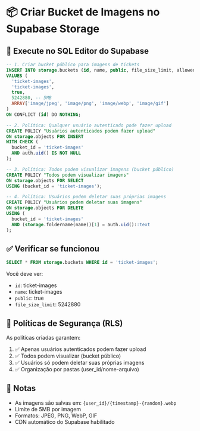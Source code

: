# 📦 Criar Bucket de Imagens no Supabase Storage

## 🎯 Execute no SQL Editor do Supabase

```sql
-- 1. Criar bucket público para imagens de tickets
INSERT INTO storage.buckets (id, name, public, file_size_limit, allowed_mime_types)
VALUES (
  'ticket-images',
  'ticket-images',
  true,
  5242880, -- 5MB
  ARRAY['image/jpeg', 'image/png', 'image/webp', 'image/gif']
)
ON CONFLICT (id) DO NOTHING;

-- 2. Política: Qualquer usuário autenticado pode fazer upload
CREATE POLICY "Usuários autenticados podem fazer upload"
ON storage.objects FOR INSERT
WITH CHECK (
  bucket_id = 'ticket-images' 
  AND auth.uid() IS NOT NULL
);

-- 3. Política: Todos podem visualizar imagens (bucket público)
CREATE POLICY "Todos podem visualizar imagens"
ON storage.objects FOR SELECT
USING (bucket_id = 'ticket-images');

-- 4. Política: Usuários podem deletar suas próprias imagens
CREATE POLICY "Usuários podem deletar suas imagens"
ON storage.objects FOR DELETE
USING (
  bucket_id = 'ticket-images'
  AND (storage.foldername(name))[1] = auth.uid()::text
);
```

## ✅ Verificar se funcionou

```sql
SELECT * FROM storage.buckets WHERE id = 'ticket-images';
```

Você deve ver:
- `id`: ticket-images
- `name`: ticket-images
- `public`: true
- `file_size_limit`: 5242880

## 🔐 Políticas de Segurança (RLS)

As políticas criadas garantem:
1. ✅ Apenas usuários autenticados podem fazer upload
2. ✅ Todos podem visualizar (bucket público)
3. ✅ Usuários só podem deletar suas próprias imagens
4. ✅ Organização por pastas (user_id/nome-arquivo)

## 📝 Notas

- As imagens são salvas em: `{user_id}/{timestamp}-{random}.webp`
- Limite de 5MB por imagem
- Formatos: JPEG, PNG, WebP, GIF
- CDN automático do Supabase habilitado

